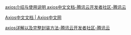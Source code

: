 [axios介绍与使用说明 axios中文文档-腾讯云开发者社区-腾讯云](https://cloud.tencent.com/developer/article/1098141)

[Axios中文文档 | Axios中文网](https://www.axios-http.cn/docs/intro)

[axios详解以及完整封装方法-腾讯云开发者社区-腾讯云](https://cloud.tencent.com/developer/article/2399342)
